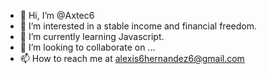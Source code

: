 - 👋 Hi, I’m @Axtec6
- 👀 I’m interested in a stable income and financial freedom.
- 🌱 I’m currently learning Javascript.
- 💞️ I’m looking to collaborate on ...
- 📫 How to reach me at alexis6hernandez6@gmail.com

<!---
Axtec6/Axtec6 is a ✨ special ✨ repository because its `README.md` (this file) appears on your GitHub profile.
You can click the Preview link to take a look at your changes.
--->
